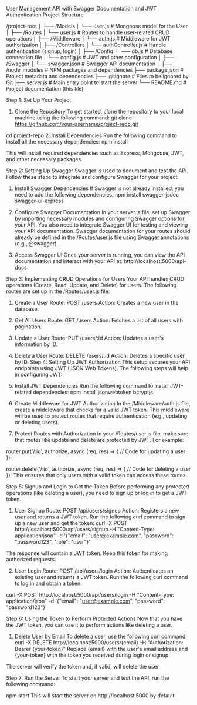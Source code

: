 User Management API with Swagger Documentation and JWT Authentication
Project Structure

/project-root
│
├── /Models
│ └── user.js # Mongoose model for the User
│
├── /Routes
│ └── user.js # Routes to handle user-related CRUD operations
│
├── /Middleware
│ └── auth.js # Middleware for JWT authorization
│
├── /Controllers
│ └── authController.js # Handle authentication (signup, login)
│
├── /Config
│ └── db.js # Database connection file
│ └── config.js # JWT and other configuration
│
├── /Swagger
│ └── swagger.json # Swagger API documentation
│
├── /node_modules # NPM packages and dependencies
├── package.json # Project metadata and dependencies
├── .gitignore # Files to be ignored by Git
├── server.js # Main entry point to start the server
└── README.md # Project documentation (this file)

Step 1: Set Up Your Project

1. Clone the Repository
   To get started, clone the repository to your local machine using the following command:
   git clone https://github.com/your-username/project-repo.git

cd project-repo 2. Install Dependencies
Run the following command to install all the necessary dependencies:
npm install

This will install required dependencies such as Express, Mongoose, JWT, and other necessary packages.

Step 2: Setting Up Swagger
Swagger is used to document and test the API. Follow these steps to integrate and configure Swagger for your project:

1. Install Swagger Dependencies
   If Swagger is not already installed, you need to add the following dependencies:
   npm install swagger-jsdoc swagger-ui-express

2. Configure Swagger Documentation
   In your server.js file, set up Swagger by importing necessary modules and configuring Swagger options for your API. You also need to integrate Swagger UI for testing and viewing your API documentation. Swagger documentation for your routes should already be defined in the /Routes/user.js file using Swagger annotations (e.g., @swagger).

3. Access Swagger UI
   Once your server is running, you can view the API documentation and interact with your API at:
   http://localhost:5000/api-docs

Step 3: Implementing CRUD Operations for Users
Your API handles CRUD operations (Create, Read, Update, and Delete) for users. The following routes are set up in the /Routes/user.js file:

1. Create a User
   Route: POST /users
   Action: Creates a new user in the database.
2. Get All Users
   Route: GET /users
   Action: Fetches a list of all users with pagination.
3. Update a User
   Route: PUT /users/:id
   Action: Updates a user's information by ID.
4. Delete a User
   Route: DELETE /users/:id
   Action: Deletes a specific user by ID.
   Step 4: Setting Up JWT Authorization
   This setup secures your API endpoints using JWT (JSON Web Tokens). The following steps will help in configuring JWT:

5. Install JWT Dependencies
   Run the following command to install JWT-related dependencies:
   npm install jsonwebtoken bcryptjs

6. Create Middleware for JWT Authorization
   In the /Middleware/auth.js file, create a middleware that checks for a valid JWT token. This middleware will be used to protect routes that require authentication (e.g., updating or deleting users).

7. Protect Routes with Authorization
   In your /Routes/user.js file, make sure that routes like update and delete are protected by JWT. For example:

router.put('/:id', authorize, async (req, res) => {
// Code for updating a user
});

router.delete('/:id', authorize, async (req, res) => {
// Code for deleting a user
});
This ensures that only users with a valid token can access these routes.

Step 5: Signup and Login to Get the Token
Before performing any protected operations (like deleting a user), you need to sign up or log in to get a JWT token.

1. User Signup
   Route: POST /api/users/signup
   Action: Registers a new user and returns a JWT token.
   Run the following curl command to sign up a new user and get the token:
   curl -X POST http://localhost:5000/api/users/signup -H "Content-Type: application/json" -d '{"email": "user@example.com", "password": "password123", "role": "user"}'

The response will contain a JWT token. Keep this token for making authorized requests.

2. User Login
   Route: POST /api/users/login
   Action: Authenticates an existing user and returns a JWT token.
   Run the following curl command to log in and obtain a token:

curl -X POST http://localhost:5000/api/users/login -H "Content-Type: application/json" -d '{"email": "user@example.com", "password": "password123"}'

Step 6: Using the Token to Perform Protected Actions
Now that you have the JWT token, you can use it to perform actions like deleting a user.

1. Delete User by Email
   To delete a user, use the following curl command:
   curl -X DELETE http://localhost:5000/users/{email} -H "Authorization: Bearer {your-token}"
   Replace {email} with the user's email address and {your-token} with the token you received during login or signup.

The server will verify the token and, if valid, will delete the user.

Step 7: Run the Server
To start your server and test the API, run the following command:

npm start
This will start the server on http://localhost:5000 by default.
